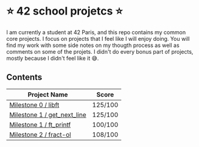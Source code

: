 # :star: 42 school projetcs :star:

I am currently a student at 42 Paris, and this repo contains my common core projects. I focus on projects that I feel
like I will enjoy doing. You will find my work with some side notes on my thougth process as well as comments on some 
of the projets. I didn't do every bonus part of projects, mostly because I didn't feel like it :sweat_smile:.

## **Contents**

| **Project Name** | **Score** |
| ---------------- | --------- |
| [Milestone 0 / libft](https://github.com/AkaiiLeS/42/tree/main/projects/cercle0/libft) | 125/100 |
| [Milestone 1 / get_next_line](https://github.com/AkaiiLeS/42/tree/main/projects/cercle1/gnl) | 125/100 |
| [Milestone 1 / ft_printf](https://github.com/AkaiiLeS/42/tree/main/projects/cercle1/printf) | 100/100 |
| [Milestone 2 / fract-ol](https://github.com/AkaiiLeS/42/tree/main/projects/cercle2/fractol) | 108/100 |
